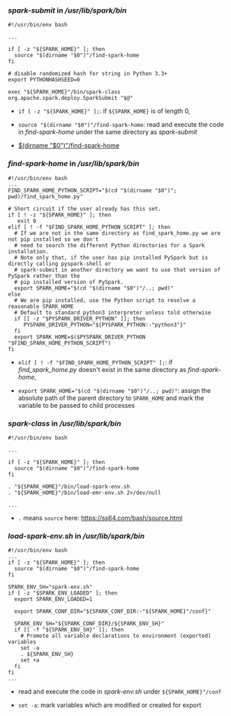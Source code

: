 



### *spark-submit* in */usr/lib/spark/bin*

```shell
#!/usr/bin/env bash

...

if [ -z "${SPARK_HOME}" ]; then
  source "$(dirname "$0")"/find-spark-home
fi

# disable randomized hash for string in Python 3.3+
export PYTHONHASHSEED=0

exec "${SPARK_HOME}"/bin/spark-class org.apache.spark.deploy.SparkSubmit "$@"
```


- `if [ -z "${SPARK_HOME}" ];`: if `${SPARK_HOME}` is of length 0, 

- `source "$(dirname "$0")"/find-spark-home`: read and execute the code in *find-spark-home* under the same directory as *spark-submit*

- [$(dirname "$0")"/find-spark-home](https://stackoverflow.com/questions/54228196/bash-script-trying-to-get-path-of-script) 



### *find-spark-home* in */usr/lib/spark/bin*

```shell
#!/usr/bin/env bash
...
FIND_SPARK_HOME_PYTHON_SCRIPT="$(cd "$(dirname "$0")"; pwd)/find_spark_home.py"

# Short circuit if the user already has this set.
if [ ! -z "${SPARK_HOME}" ]; then
   exit 0
elif [ ! -f "$FIND_SPARK_HOME_PYTHON_SCRIPT" ]; then
  # If we are not in the same directory as find_spark_home.py we are not pip installed so we don't
  # need to search the different Python directories for a Spark installation.
  # Note only that, if the user has pip installed PySpark but is directly calling pyspark-shell or
  # spark-submit in another directory we want to use that version of PySpark rather than the
  # pip installed version of PySpark.
  export SPARK_HOME="$(cd "$(dirname "$0")"/..; pwd)"
else
  # We are pip installed, use the Python script to resolve a reasonable SPARK_HOME
  # Default to standard python3 interpreter unless told otherwise
  if [[ -z "$PYSPARK_DRIVER_PYTHON" ]]; then
     PYSPARK_DRIVER_PYTHON="${PYSPARK_PYTHON:-"python3"}"
  fi
  export SPARK_HOME=$($PYSPARK_DRIVER_PYTHON "$FIND_SPARK_HOME_PYTHON_SCRIPT")
fi
```

- `elif [ ! -f "$FIND_SPARK_HOME_PYTHON_SCRIPT" ];`: if *find_spark_home.py* doesn't exist in the same directory as *find-spark-home*, 

- `export SPARK_HOME="$(cd "$(dirname "$0")"/..; pwd)"`: assign the absolute path of the parent directory to `SPARK_HOME` and mark the variable to be passed to child processes 



### *spark-class* in */usr/lib/spark/bin*

```shell
#!/usr/bin/env bash

...

if [ -z "${SPARK_HOME}" ]; then
  source "$(dirname "$0")"/find-spark-home
fi

. "${SPARK_HOME}"/bin/load-spark-env.sh
. "${SPARK_HOME}"/bin/load-emr-env.sh 2>/dev/null

...
```

- `.` means `source` here: https://ss64.com/bash/source.html

  

### *load-spark-env.sh* in */usr/lib/spark/bin*  


```shell
#!/usr/bin/env bash
...
if [ -z "${SPARK_HOME}" ]; then
  source "$(dirname "$0")"/find-spark-home
fi

SPARK_ENV_SH="spark-env.sh"
if [ -z "$SPARK_ENV_LOADED" ]; then
  export SPARK_ENV_LOADED=1

  export SPARK_CONF_DIR="${SPARK_CONF_DIR:-"${SPARK_HOME}"/conf}"

  SPARK_ENV_SH="${SPARK_CONF_DIR}/${SPARK_ENV_SH}"
  if [[ -f "${SPARK_ENV_SH}" ]]; then
    # Promote all variable declarations to environment (exported) variables
    set -a
    . ${SPARK_ENV_SH}
    set +a
  fi
fi
...
```

- read and execute the code in *spark-env.sh* under `${SPARK_HOME}"/conf`
  
- `set -a`: mark variables which are modified or created for export
